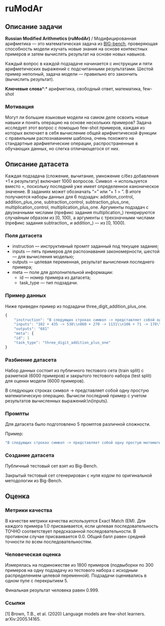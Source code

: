 # ruModAr

## Описание задачи

**Russian Modified Arithmetics (ruModAr)** / Модифицированная арифметика — это математическая задача из [BIG-bench](https://github.com/google/BIG-bench/tree/main/bigbench/benchmark_tasks/modified_arithmetic), проверяющая способность модели изучать новые знания на основе контекстных примеров и затем вычислять результат на основе новых навыков.

Каждый вопрос в каждой подзадаче начинается с инструкции и пяти арифметических выражений с подсчитанными результатами. Шестой пример неполный, задача модели — правильно его закончить (вычислить результат).

**Ключевые слова***:* арифметика, свободный ответ, математика, few-shot

### Мотивация

Могут ли большие языковые модели на самом деле освоить новые навыки и понять операцию на основе нескольких примеров? Задача исследует этот вопрос с помощью few-shot примеров, каждая из которых включает в себя вычисление общей арифметической функции с правильным распознаванием шаблона, очень похожего на стандартные арифметические операции, распространенные в обучающих данных, но слегка отличающегося от них.

## Описание датасета

Каждая подзадача (сложение, вычитание, умножение с/без добавления +1 к результату) включает 1000 вопросов. Символ -> используется вместо =, поскольку последний уже имеет определенное каноническое значение. В заданиях может обозначать “=” или “+ 1 = ”. В итоге получаются наборы данных для 6 подзадач: addition_control, addition_plus_one, subtraction_control, subtraction_plus_one, multiplication_control, multiplication_plus_one. Аргументы подзадач с двузначными числами (префикс задания multiplication_) генерируются случайным образом из [0, 100), а аргументы с трехзначными числами (префикс задания subtraction_ и addition_) — из [0, 1000).

### Поля датасета

- instruction — инструктивный промпт заданный под текущее задание;
- inputs — пять примеров для распознавания закономерности, шестой — для вычисления моделью;
- outputs — целевая переменная, результат вычисления последнего примера;
- meta — поле для дополнительной информации:
    - id — номер примера из датасета;
    - task_type — тип подзадачи.

### Пример данных

Ниже приведен пример из подзадачи three_digit_addition_plus_one.

```jsx
{
    "instruction": "В следующих строках символ -> представляет собой одну простую математическую операцию. Определи операцию и вычисли последний пример:\\n{inputs}"               
    "inputs": "102 + 435 -> 538\\n860 + 270 -> 1131\\n106 + 71 -> 178\\n700 + 20 -> 721\\n614 + 121 -> 736\\n466 + 214 ->"
    "outputs": "681"
    "meta": {
	"id": 1
	"task_type": "three_digit_addition_plus_one"
}
```

### Разбиение датасета

Набор данных состоит из публичного тестового сета (train split) с разметкой (6000 примеров) и закрытого тестового набора (test split) для оценки модели (6000 примеров).

В следующих строках символ -> представляет собой одну простую математическую операцию. Вычисли последний пример с учетом результатов вычисленных выражений:\n{inputs}.

### Промпты

Для датасета было подготовлено 5 промптов различной сложности. 

Пример:

```jsx
"В следующих строках символ -> представляет собой одну простую математическую операцию. Вычисли последний пример с учетом результатов вычисленных выражений:\n{inputs}"
```

### Создание датасета

Публичный тестовый сет взят из Big-Bench.

Закрытый тестовый сет сгенерирован с нуля кодом по оригинальной методологии из Big-Bench.

## Оценка

### Метрики качества

В качестве метрики качества используется Exact Match (EM). Для каждого примера 1.0 присваивается, если целевая последовательность ТОЧНО соответствует предсказанной последовательности. В противном случае присваивается 0.0. Общий балл равен средней точности по всем последовательностям.

### Человеческая оценка

Измерялась на подмножестве из 1800 примеров (подвыборки по 300 примеров на одну подзадачу из тестового набора с исходным распределением целевой переменной). Подзадачи оценивались в одном пуле с перекрытием 5.

Финальная результат человека равен 0.999.

### Ссылки

[1] Brown, T.B., et al. (2020) Language models are few-shot learners. arXiv:2005.14165.
